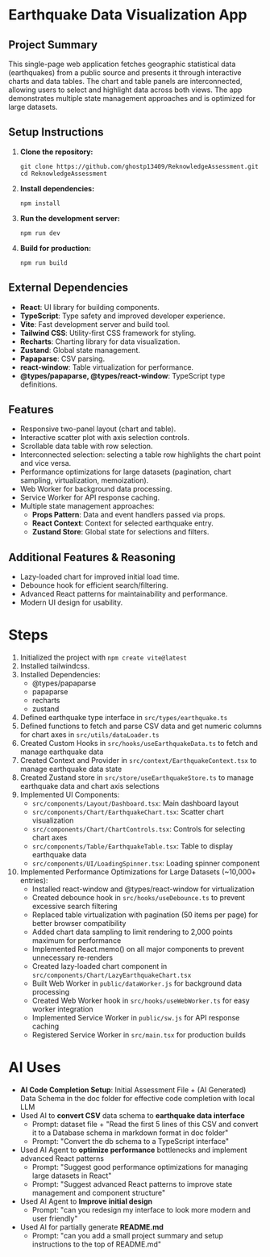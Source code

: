 # Earthquake Data Visualization App

## Project Summary

This single-page web application fetches geographic statistical data (earthquakes) from a public source and presents it through interactive charts and data tables. The chart and table panels are interconnected, allowing users to select and highlight data across both views. The app demonstrates multiple state management approaches and is optimized for large datasets.

## Setup Instructions

1. **Clone the repository:**
   ```
   git clone https://github.com/ghostp13409/ReknowledgeAssessment.git
   cd ReknowledgeAssessment
   ```
2. **Install dependencies:**
   ```
   npm install
   ```
3. **Run the development server:**
   ```
   npm run dev
   ```
4. **Build for production:**
   ```
   npm run build
   ```

## External Dependencies

- **React**: UI library for building components.
- **TypeScript**: Type safety and improved developer experience.
- **Vite**: Fast development server and build tool.
- **Tailwind CSS**: Utility-first CSS framework for styling.
- **Recharts**: Charting library for data visualization.
- **Zustand**: Global state management.
- **Papaparse**: CSV parsing.
- **react-window**: Table virtualization for performance.
- **@types/papaparse, @types/react-window**: TypeScript type definitions.

## Features

- Responsive two-panel layout (chart and table).
- Interactive scatter plot with axis selection controls.
- Scrollable data table with row selection.
- Interconnected selection: selecting a table row highlights the chart point and vice versa.
- Performance optimizations for large datasets (pagination, chart sampling, virtualization, memoization).
- Web Worker for background data processing.
- Service Worker for API response caching.
- Multiple state management approaches:
  - **Props Pattern**: Data and event handlers passed via props.
  - **React Context**: Context for selected earthquake entry.
  - **Zustand Store**: Global state for selections and filters.

## Additional Features & Reasoning

- Lazy-loaded chart for improved initial load time.
- Debounce hook for efficient search/filtering.
- Advanced React patterns for maintainability and performance.
- Modern UI design for usability.

# Steps

1. Initialized the project with `npm create vite@latest`
2. Installed tailwindcss.
3. Installed Dependencies:
   - @types/papaparse
   - papaparse
   - recharts
   - zustand
4. Defined earthquake type interface in `src/types/earthquake.ts`
5. Defined functions to fetch and parse CSV data and get numeric columns for chart axes in `src/utils/dataLoader.ts`
6. Created Custom Hooks in `src/hooks/useEarthquakeData.ts` to fetch and manage earthquake data
7. Created Context and Provider in `src/context/EarthquakeContext.tsx` to manage earthquake data state
8. Created Zustand store in `src/store/useEarthquakeStore.ts` to manage earthquake data and chart axis selections
9. Implemented UI Components:
   - `src/components/Layout/Dashboard.tsx`: Main dashboard layout
   - `src/components/Chart/EarthquakeChart.tsx`: Scatter chart visualization
   - `src/components/Chart/ChartControls.tsx`: Controls for selecting chart axes
   - `src/components/Table/EarthquakeTable.tsx`: Table to display earthquake data
   - `src/components/UI/LoadingSpinner.tsx`: Loading spinner component
10. Implemented Performance Optimizations for Large Datasets (~10,000+ entries):
    - Installed react-window and @types/react-window for virtualization
    - Created debounce hook in `src/hooks/useDebounce.ts` to prevent excessive search filtering
    - Replaced table virtualization with pagination (50 items per page) for better browser compatibility
    - Added chart data sampling to limit rendering to 2,000 points maximum for performance
    - Implemented React.memo() on all major components to prevent unnecessary re-renders
    - Created lazy-loaded chart component in `src/components/Chart/LazyEarthquakeChart.tsx`
    - Built Web Worker in `public/dataWorker.js` for background data processing
    - Created Web Worker hook in `src/hooks/useWebWorker.ts` for easy worker integration
    - Implemented Service Worker in `public/sw.js` for API response caching
    - Registered Service Worker in `src/main.tsx` for production builds

# AI Uses

- **AI Code Completion Setup**: Initial Assessment File + (AI Generated) Data Schema in the doc folder for effective code completion with local LLM
- Used AI to **convert CSV** data schema to **earthquake data interface**
  - Prompt: dataset file + "Read the first 5 lines of this CSV and convert it to a Database schema in markdown format in doc folder"
  - Prompt: "Convert the db schema to a TypeScript interface"
- Used AI Agent to **optimize performance** bottlenecks and implement advanced React patterns
  - Prompt: "Suggest good performance optimizations for managing large datasets in React"
  - Prompt: "Suggest advanced React patterns to improve state management and component structure"
- Used AI Agent to **Improve initial design**
  - Prompt: "can you redesign my interface to look more modern and user friendly"
- Used AI for partially generate **README.md**
  - Prompt: "can you add a small project summary and setup instructions to the top of README.md"
